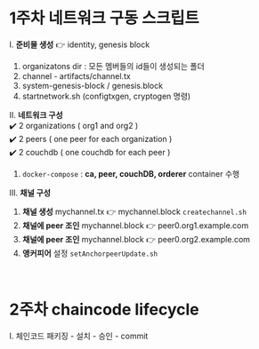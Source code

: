 # 1주차 네트워크 구동 스크립트
I. **준비물 생성** 👉 identity, genesis block
  1. organizatons dir : 모든 멤버들의 id들이 생성되는 폴더
  2. channel - artifacts/channel.tx
  3. system-genesis-block / genesis.block
  4. startnetwork.sh (configtxgen, cryptogen 명령)

II. **네트워크 구성** </br>
✔️ 2 organizations ( org1 and org2 )</br>
✔️ 2 peers ( one peer for each organization )</br>
✔️ 2 couchdb ( one couchdb for each peer )</br>
  1. `docker-compose` : **ca, peer, couchDB, orderer** container 수행

III. **채널 구성** 
  1. **채널 생성** mychannel.tx 👉 mychannel.block `createchannel.sh`
  2. **채널에 peer 조인** mychannel.block 👉 peer0.org1.example.com
  3. **채널에 peer 조인** mychannel.block 👉 peer0.org2.example.com
  4. **앵커피어** 설정 `setAnchorpeerUpdate.sh`

</br>

# 2주차 chaincode lifecycle
I. 체인코드 패키징 - 설치 - 승인 - commit 

